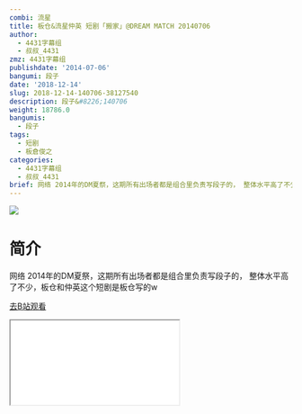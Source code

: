 ```yaml
---
combi: 流星
title: 板仓&流星仲英 短剧「搬家」@DREAM MATCH 20140706
author:
  - 4431字幕组
  - 叔叔_4431
zmz: 4431字幕组
publishdate: '2014-07-06'
bangumi: 段子
date: '2018-12-14'
slug: 2018-12-14-140706-38127540
description: 段子&#8226;140706
weight: 18786.0
bangumis:
  - 段子
tags:
  - 短剧
  - 板倉俊之
categories:
  - 4431字幕组
  - 叔叔_4431
brief: 网络 2014年的DM夏祭，这期所有出场者都是组合里负责写段子的， 整体水平高了不少，板仓和仲英这个短剧是板仓写的w
---
```

![](https://i.imgur.com/mvK6Aw4.jpg)
# 简介  
网络
2014年的DM夏祭，这期所有出场者都是组合里负责写段子的，
整体水平高了不少，板仓和仲英这个短剧是板仓写的w  

[去B站观看](https://www.bilibili.com/video/av38127540/)
<div class ="resp-container"><iframe class="testiframe" src="//player.bilibili.com/player.html?aid=38127540"", scrolling="no", allowfullscreen="true" > </iframe></div> 
